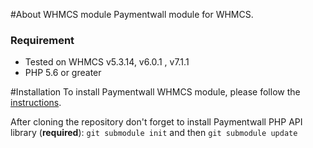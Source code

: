 #About WHMCS module
Paymentwall module for WHMCS.

### Requirement
* Tested on WHMCS v5.3.14, v6.0.1 , v7.1.1
* PHP 5.6 or greater

#Installation
To install Paymentwall WHMCS module, please follow the [instructions](https://www.paymentwall.com/us/documentation/WHMCS/826).

After cloning the repository don't forget to install Paymentwall PHP API library (**required**):
`git submodule init` and then `git submodule update`